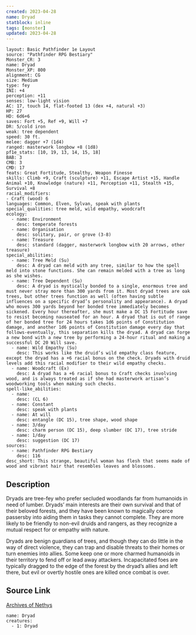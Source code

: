 ```yaml
---
created: 2023-04-28
name: Dryad
statblock: inline
tags: [monster]
updated: 2023-04-28
---
```

```statblock
layout: Basic Pathfinder 1e Layout
source: "Pathfinder RPG Bestiary"
Monster_CR: 3
name: Dryad
Monster_XP: 800
alignment: CG
size: Medium
type: fey
INI: +4
perception: +11
senses: low-light vision
AC: 17, touch 14, flat-footed 13 (dex +4, natural +3)
HP: 27
HD: 6d6+6
saves: Fort +5, Ref +9, Will +7
DR: 5/cold iron
weak: tree dependent
speed: 30 ft.
melee: dagger +7 (1d4)
ranged: masterwork longbow +8 (1d8)
pf1e_stats: [10, 19, 13, 14, 15, 18]
BAB: 3
CMB: 3
CMD: 17
feats: Great Fortitude, Stealthy, Weapon Finesse
skills: Climb +9, Craft (sculpture) +11, Escape Artist +15, Handle Animal +10, Knowledge (nature) +11, Perception +11, Stealth +15, Survival +8
racial_modifiers:
- Craft (wood) 6
languages: Common, Elven, Sylvan, speak with plants
special_qualities: tree meld, wild empathy, woodcraft
ecology:
  - name: Environment
    desc: temperate forests
  - name: Organisation
    desc: solitary, pair, or grove (3-8)
  - name: Treasure
    desc: standard (dagger, masterwork longbow with 20 arrows, other treasure)
special_abilities:
  - name: Tree Meld (Su)
    desc: A dryad can meld with any tree, similar to how the spell meld into stone functions. She can remain melded with a tree as long as she wishes.
  - name: Tree Dependent (Su)
    desc: A dryad is mystically bonded to a single, enormous tree and must never stray more than 300 yards from it. Most dryad trees are oak trees, but other trees function as well (often having subtle influences on a specific dryad’s personality and appearance). A dryad who moves 300 yards beyond her bonded tree immediately becomes sickened. Every hour thereafter, she must make a DC 15 Fortitude save to resist becoming nauseated for an hour. A dryad that is out of range of her bonded tree for 24 hours takes 1d6 points of Constitution damage, and another 1d6 points of Constitution damage every day that follows-eventually, this separation kills the dryad. A dryad can forge a new bond with a new tree by performing a 24-hour ritual and making a successful DC 20 Will save.
  - name: Wild Empathy (Su)
    desc: This works like the druid’s wild empathy class feature, except the dryad has a +6 racial bonus on the check. Dryads with druid levels add this racial modifier to their wild empathy checks.
  - name: Woodcraft (Ex)
    desc: A dryad has a +6 racial bonus to Craft checks involving wood, and is always treated as if she had masterwork artisan’s woodworking tools when making such checks.
spell-like_abilities:
  - name:
    desc: (CL 6)
  - name: Constant
    desc: speak with plants
  - name: At will
    desc: entangle (DC 15), tree shape, wood shape
  - name: 3/day
    desc: charm person (DC 15), deep slumber (DC 17), tree stride
  - name: 1/day
    desc: suggestion (DC 17)
sources:
  - name: Pathfinder RPG Bestiary
    desc: 116
desc_short: This strange, beautiful woman has flesh that seems made of wood and vibrant hair that resembles leaves and blossoms.
```
## Description
Dryads are tree-fey who prefer secluded woodlands far from humanoids in need of lumber. Dryads’ main interests are their own survival and that of their beloved forests, and they have been known to magically coerce passersby into aiding them in tasks they cannot complete. They are more likely to be friendly to non-evil druids and rangers, as they recognize a mutual respect for or empathy with nature.

Dryads are benign guardians of trees, and though they can do little in the way of direct violence, they can trap and disable threats to their homes or turn enemies into allies. Some keep one or more charmed humanoids in their territory to fend off or lead away attackers. Incapacitated foes are typically dragged to the edge of the forest by the dryad’s allies and left there, but evil or overtly hostile ones are killed once combat is over.
## Source Link
[Archives of Nethys](https://aonprd.com/MonsterDisplay.aspx?ItemName=Dryad)
```encounter-table
name: Dryad
creatures:
  - 1: Dryad
```
